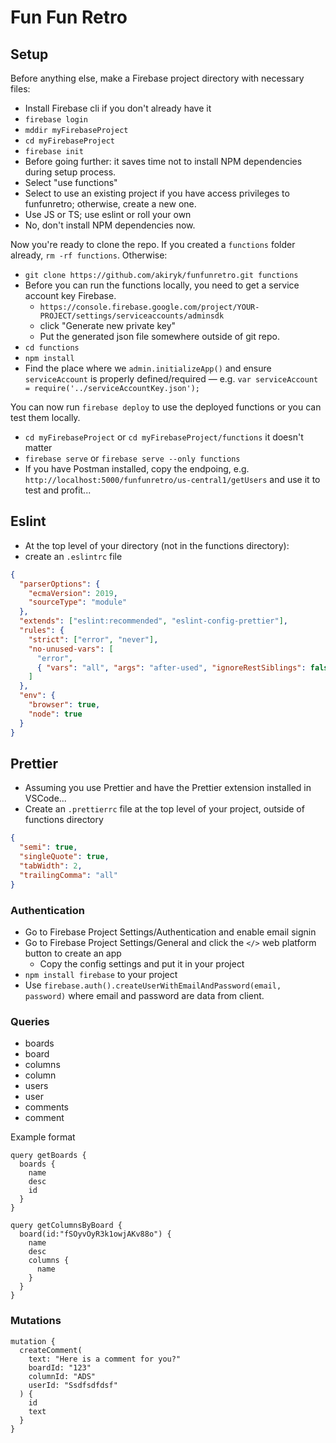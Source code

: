 # Fun Fun Retro

## Setup

Before anything else, make a Firebase project directory with necessary files:

- Install Firebase cli if you don't already have it
- `firebase login`
- `mddir myFirebaseProject`
- `cd myFirebaseProject`
- `firebase init`
- Before going further: it saves time not to install NPM dependencies during setup process.
- Select "use functions"
- Select to use an existing project if you have access privileges to funfunretro; otherwise, create a new one.
- Use JS or TS; use eslint or roll your own
- No, don't install NPM dependencies now.

Now you're ready to clone the repo. If you created a `functions` folder already, `rm -rf functions`. Otherwise:

- `git clone https://github.com/akiryk/funfunretro.git functions`
- Before you can run the functions locally, you need to get a service account key Firebase.
  - `https://console.firebase.google.com/project/YOUR-PROJECT/settings/serviceaccounts/adminsdk`
  - click "Generate new private key"
  - Put the generated json file somewhere outside of git repo.
- `cd functions`
- `npm install`
- Find the place where we `admin.initializeApp()` and ensure `serviceAccount` is properly defined/required — e.g. `var serviceAccount = require('../serviceAccountKey.json');`

You can now run `firebase deploy` to use the deployed functions or you can test them locally.

- `cd myFirebaseProject` or `cd myFirebaseProject/functions` it doesn't matter
- `firebase serve` or `firebase serve --only functions`
- If you have Postman installed, copy the endpoing, e.g. `http://localhost:5000/funfunretro/us-central1/getUsers` and use it to test and profit...

## Eslint

- At the top level of your directory (not in the functions directory):
- create an `.eslintrc` file

```json
{
  "parserOptions": {
    "ecmaVersion": 2019,
    "sourceType": "module"
  },
  "extends": ["eslint:recommended", "eslint-config-prettier"],
  "rules": {
    "strict": ["error", "never"],
    "no-unused-vars": [
      "error",
      { "vars": "all", "args": "after-used", "ignoreRestSiblings": false }
    ]
  },
  "env": {
    "browser": true,
    "node": true
  }
}
```

## Prettier

- Assuming you use Prettier and have the Prettier extension installed in VSCode...
- Create an `.prettierrc` file at the top level of your project, outside of functions directory

```json
{
  "semi": true,
  "singleQuote": true,
  "tabWidth": 2,
  "trailingComma": "all"
}
```

### Authentication

- Go to Firebase Project Settings/Authentication and enable email signin
- Go to Firebase Project Settings/General and click the `</>` web platform button to create an app
  - Copy the config settings and put it in your project
- `npm install firebase` to your project
- Use `firebase.auth().createUserWithEmailAndPassword(email, password)` where email and password are data from client.

### Queries

- boards
- board
- columns
- column
- users
- user
- comments
- comment

Example format

```
query getBoards {
  boards {
    name
    desc
    id
  }
}

query getColumnsByBoard {
  board(id:"fSOyvOyR3k1owjAKv88o") {
    name
    desc
    columns {
      name
    }
  }
}
```

### Mutations

```gql
mutation {
  createComment(
    text: "Here is a comment for you?"
    boardId: "123"
    columnId: "ADS"
    userId: "Ssdfsdfdsf"
  ) {
    id
    text
  }
}
```
